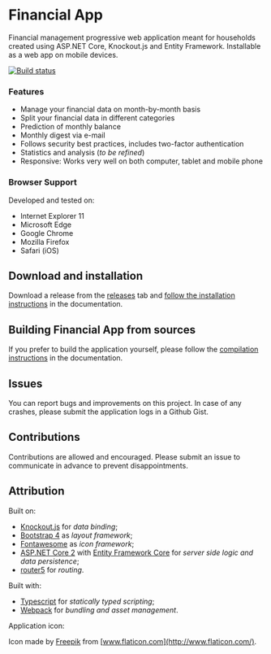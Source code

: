 Financial App
=============

Financial management progressive web application meant for households created using ASP.NET Core, Knockout.js and Entity Framework. Installable as a web app on mobile devices. 

[![Build status](https://ci.appveyor.com/api/projects/status/p31vw84asaq445h5?svg=true)](https://ci.appveyor.com/project/Sebazzz/financial-app)

### Features

  * Manage your financial data on month-by-month basis
  * Split your financial data in different categories
  * Prediction of monthly balance
  * Monthly digest via e-mail
  * Follows security best practices, includes two-factor authentication
  * Statistics and analysis (*to be refined*)
  * Responsive: Works very well on both computer, tablet and mobile phone

### Browser Support

Developed and tested on:

  * Internet Explorer 11
  * Microsoft Edge
  * Google Chrome
  * Mozilla Firefox
  * Safari (iOS)

## Download and installation

Download a release from the [releases](https://github.com/Sebazzz/financial-app/releases) tab and [follow the installation instructions](docs/Installation.md) in the documentation.

## Building Financial App from sources

If you prefer to build the application yourself, please follow the [compilation instructions](docs/Building-from-sources.md) in the documentation.

## Issues

You can report bugs and improvements on this project. In case of any crashes, please submit the application logs in a Github Gist.

## Contributions

Contributions are allowed and encouraged. Please submit an issue to communicate in advance to prevent disappointments.
  
## Attribution

Built on:

- [Knockout.js](http://knockoutjs.com/) for *data binding*;
- [Bootstrap 4](http://getbootstrap.com/) as *layout framework*;
- [Fontawesome](http://fontawesome.io/) as *icon framework*;
- [ASP.NET Core 2](https://dot.net) with [Entity Framework Core](https://docs.microsoft.com/en-us/ef/core/) for *server side logic and data persistence*;
- [router5](http://router5.github.io/) for *routing*.

Built with:

- [Typescript](https://www.typescriptlang.org/) for *statically typed scripting*;
- [Webpack](https://webpack.js.org/) for *bundling and asset management*.

Application icon:

Icon made by [Freepik](http://www.freepik.com/) from [www.flaticon.com](http://www.flaticon.com/).